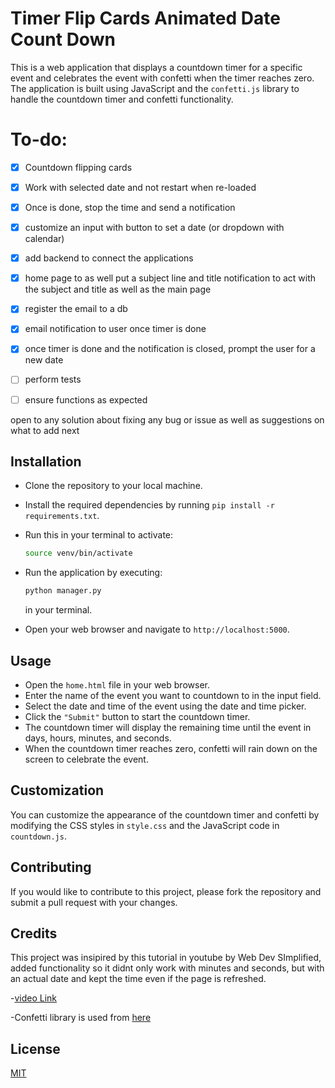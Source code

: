 
# Timer Flip Cards Animated Date Count Down

This is a web application that displays a countdown timer for a specific event and celebrates the event with confetti when the timer reaches zero. The application is built using JavaScript and the `confetti.js` library to handle the countdown timer and confetti functionality.

# To-do:
- [x] Countdown flipping cards
- [x] Work with selected date and not restart when re-loaded
- [x] Once is done, stop the time and send a notification
- [x] customize an input with button to set a date (or dropdown with calendar)
- [x] add backend to connect the applications
- [x] home page to as well put a subject line and title notification to act with the subject and title as well as the main page
- [x] register the email to a db
- [x] email notification to user once timer is done
- [x] once timer is done  and the notification is closed, prompt the user for a new date
- [ ] perform tests
- [ ] ensure functions as expected


open to any solution about fixing any bug or issue as well as suggestions on what to add next

## Installation
- Clone the repository to your local machine.
- Install the required dependencies by running `pip install -r requirements.txt`.
- Run this in your terminal to activate:
  
  ```bash
  source venv/bin/activate
  ```
  
- Run the application by executing:
 
  ```bash
  python manager.py
  ```
  in your terminal.
  
- Open your web browser and navigate to `http://localhost:5000`.

## Usage

- Open the `home.html` file in your web browser.
- Enter the name of the event you want to countdown to in the input field.
- Select the date and time of the event using the date and time picker.
- Click the `"Submit"` button to start the countdown timer.
- The countdown timer will display the remaining time until the event in days, hours, minutes, and seconds.
- When the countdown timer reaches zero, confetti will rain down on the screen to celebrate the event.

## Customization

You can customize the appearance of the countdown timer and confetti by modifying the CSS styles in `style.css` and the JavaScript code in `countdown.js`.

## Contributing

If you would like to contribute to this project, please fork the repository and submit a pull request with your changes.

## Credits
This project was insipired by this tutorial in youtube by Web Dev SImplified, added functionality so it didnt only work with minutes and seconds, but with an actual date and kept the time even if the page is refreshed.

-[video Link](https://www.youtube.com/watch?v=p_6IuhmBsfc)

-Confetti library is used from [here](https://confetti.js.org/more.html) 

## License

[MIT](https://choosealicense.com/licenses/mit)

